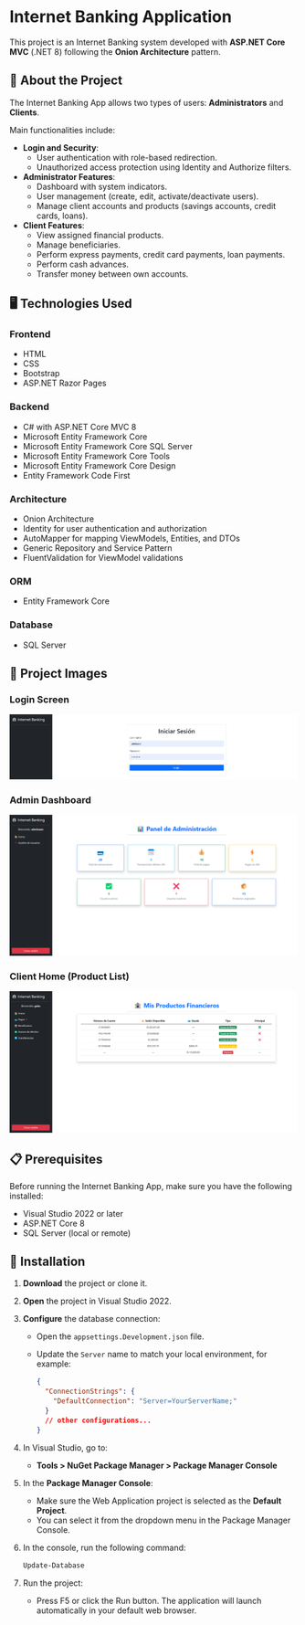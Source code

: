 ﻿# Internet Banking Application

This project is an Internet Banking system developed with **ASP.NET Core MVC** (.NET 8) following the **Onion Architecture** pattern.

## 📖 About the Project

The Internet Banking App allows two types of users: **Administrators** and **Clients**.

Main functionalities include:

- **Login and Security**:
  - User authentication with role-based redirection.
  - Unauthorized access protection using Identity and Authorize filters.
- **Administrator Features**:
  - Dashboard with system indicators.
  - User management (create, edit, activate/deactivate users).
  - Manage client accounts and products (savings accounts, credit cards, loans).
- **Client Features**:
  - View assigned financial products.
  - Manage beneficiaries.
  - Perform express payments, credit card payments, loan payments.
  - Perform cash advances.
  - Transfer money between own accounts.

## 🖥️ Technologies Used

### Frontend
- HTML
- CSS
- Bootstrap
- ASP.NET Razor Pages

### Backend
- C# with ASP.NET Core MVC 8
- Microsoft Entity Framework Core
- Microsoft Entity Framework Core SQL Server
- Microsoft Entity Framework Core Tools
- Microsoft Entity Framework Core Design
- Entity Framework Code First

### Architecture
- Onion Architecture
- Identity for user authentication and authorization
- AutoMapper for mapping ViewModels, Entities, and DTOs
- Generic Repository and Service Pattern
- FluentValidation for ViewModel validations

### ORM
- Entity Framework Core

### Database
- SQL Server

## 📸 Project Images

### Login Screen
![Login Screen](https://github.com/Jaqz23/Internet-Banking-Application/blob/c2b7545d7ba60fd4c0925273cf312602552e0ef4/images/login.png)

### Admin Dashboard
![Admin Dashboard](https://github.com/Jaqz23/Internet-Banking-Application/blob/c2b7545d7ba60fd4c0925273cf312602552e0ef4/images/admin%20home.png)

### Client Home (Product List)
![Client Home](https://github.com/Jaqz23/Internet-Banking-Application/blob/c2b7545d7ba60fd4c0925273cf312602552e0ef4/images/client-home.png)

## 📋 Prerequisites

Before running the Internet Banking App, make sure you have the following installed:

- Visual Studio 2022 or later
- ASP.NET Core 8
- SQL Server (local or remote)

## 🚀 Installation

1. **Download** the project or clone it.
   
2. **Open** the project in Visual Studio 2022.

3. **Configure** the database connection:
   - Open the `appsettings.Development.json` file.
   - Update the `Server` name to match your local environment, for example:

     ```json
     {
       "ConnectionStrings": {
         "DefaultConnection": "Server=YourServerName;"
       }
       // other configurations...
     }
     ```

4. In Visual Studio, go to:

   - **Tools > NuGet Package Manager > Package Manager Console**

5. In the **Package Manager Console**:
   - Make sure the Web Application project is selected as the **Default Project**.
   - You can select it from the dropdown menu in the Package Manager Console.

6. In the console, run the following command:

   ```bash
   Update-Database

7. Run the project:
    - Press F5 or click the Run button. The application will launch automatically in your default web browser.
